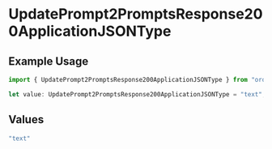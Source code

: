 # UpdatePrompt2PromptsResponse200ApplicationJSONType

## Example Usage

```typescript
import { UpdatePrompt2PromptsResponse200ApplicationJSONType } from "orq-poc-typescript-multi-env-version/models/operations";

let value: UpdatePrompt2PromptsResponse200ApplicationJSONType = "text";
```

## Values

```typescript
"text"
```